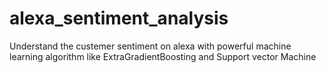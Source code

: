 # alexa_sentiment_analysis
Understand the custemer sentiment on alexa with  powerful machine learning algorithm like ExtraGradientBoosting and Support vector Machine
